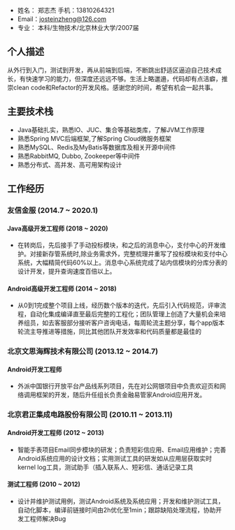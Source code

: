- 姓名： 郑志杰 手机：13810264321
- Email：josteinzheng@126.com
- 专业： 本科/生物技术/北京林业大学/2007届

## 个人描述
  从外行到入门，测试到开发，再从前端到后端，不断跳出舒适区逼迫自己技术成长，有快速学习的能力，但深度还远远不够。生活上略邋遢，代码却有点洁癖，推崇clean code和Refactor的开发风格。感谢您的时间，希望有机会一起共事。

## 主要技术栈
* Java基础扎实，熟悉IO、JUC、集合等基础类库，了解JVM工作原理
* 熟悉Spring MVC后端框架,了解Spring Cloud微服务框架
* 熟悉MySQL、Redis及MyBatis等数据库及相关开源中间件
* 熟悉RabbitMQ, Dubbo, Zookeeper等中间件
* 熟悉分布式、高并发、高可用架构设计

## 工作经历
### 友信金服 (2014.7 ~ 2020.1)
#### Java高级开发工程师 (2018 ~ 2020)
* 在转岗后，先后接手了手动投标模块，和之后的消息中心，支付中心的开发维护。对接新存管系统时,除业务需求外，完整梳理并重写了投标模块和支付中心系统，大幅精简代码60%以上。消息中心系统完成了站内信模块的分库分表的设计开发，提升查询速度百倍以上。

#### Android高级开发工程师 (2014 ~ 2018)
* 从0到1完成整个项目上线，经历数个版本的迭代，先后引入代码规范，评审流程，自动化集成编译直至最后完整的工程化；团队管理上创造了大量机会来培养组员，如去客服部分接听客户咨询电话，每周轮流主题分享，每个app版本轮流主导推进等措施，同比其他团队开发效率和代码质量都是最佳的

### 北京文思海辉技术有限公司  (2013.12 ~ 2014.7)
#### Android开发工程师
* 外派中国银行开放平台产品线系列项目，先在对公网银项目中负责欢迎页和网络调用框架的开发，随后升任组长负责金融易管家Android应用开发。

### 北京君正集成电路股份有限公司  (2010.11 ~ 2013.11)
#### Android开发工程师  (2012 ~ 2013)
* 智能手表项目Email同步模块的研发；负责短彩信应用、Email应用维护；完善Android系统应用的设计文档；实用测试工具的研发如从应用层获取实时kernel log工具，测试助手（插入联系人、短彩信、通话记录工具

#### 测试工程师  (2010 ~ 2012)
* 设计并维护测试用例，测试Android系统及系统应用；开发和维护测试工具，自动化脚本，编译前链接时间由2h优化至1min；跟踪缺陷处理流程，协助开发工程师解决Bug
